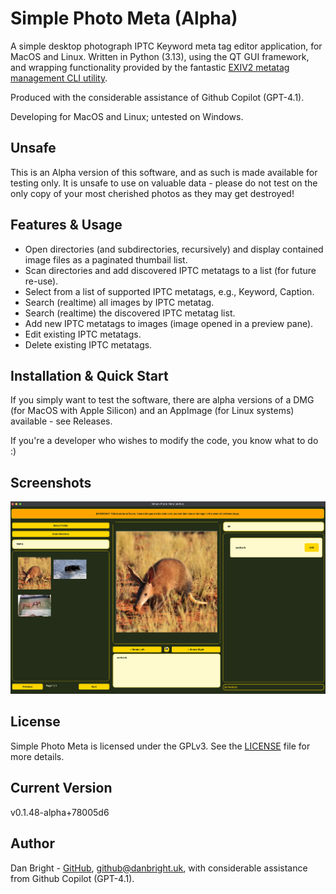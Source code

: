 # Simple Photo Meta (Alpha)

A simple desktop photograph IPTC Keyword meta tag editor application, for MacOS and Linux. Written in Python (3.13), using the QT GUI framework, and wrapping functionality provided by the fantastic [EXIV2 metatag management CLI utility](https://github.com/exiv2/exiv2).

Produced with the considerable assistance of Github Copilot (GPT-4.1).

Developing for MacOS and Linux; untested on Windows.

## Unsafe

This is an Alpha version of this software, and as such is made available for testing only. It is unsafe to use on valuable data - please do not test on the only copy of your most cherished photos as they may get destroyed!

## Features & Usage

- Open directories (and subdirectories, recursively) and display contained image files as a paginated thumbail list.
- Scan directories and add discovered IPTC metatags to a list (for future re-use).
- Select from a list of supported IPTC metatags, e.g., Keyword, Caption.
- Search (realtime) all images by IPTC metatag.
- Search (realtime) the discovered IPTC metatag list.
- Add new IPTC metatags to images (image opened in a preview pane).
- Edit existing IPTC metatags.
- Delete existing IPTC metatags.

## Installation & Quick Start

If you simply want to test the software, there are alpha versions of a DMG (for MacOS with Apple Silicon) and an AppImage (for Linux systems) available - see Releases.

If you're a developer who wishes to modify the code, you know what to do :)

## Screenshots

![alt text](assets/image.png)

## License

Simple Photo Meta is licensed under the GPLv3. See the [LICENSE](LICENSE) file for more details.

## Current Version

v0.1.48-alpha+78005d6

## Author

Dan Bright - [GitHub](https://github.com/consciousuniverse), <github@danbright.uk>, with considerable assistance from Github Copilot (GPT-4.1).
